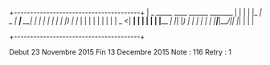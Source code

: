+---------------------------------------+
|   _      _____ ____  ______ _______   |
|  | |    |_   _|  _ \|  ____|__   __|  |
|  | |      | | | |_) | |__     | |     |
|  | |      | | |  _ <|  __|    | |     |
|  | |____ _| |_| |_) | |       | |     |
|  |______|_____|____/|_|       |_|     |
|                                       |

+---------------------------------------+

Debut 23 Novembre 2015
Fin 13 Decembre 2015
Note : 116
Retry : 1
